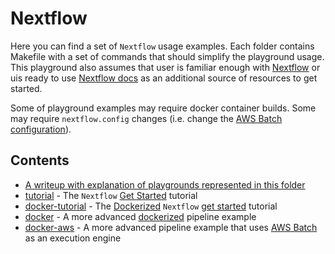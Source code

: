 # Nextflow

Here you can find a set of `Nextflow` usage examples. Each folder contains Makefile with a set of commands that should simplify the playground usage. This playground also assumes that user is familiar enough with [Nextflow](https://www.nextflow.io) or uis ready to use [Nextflow docs](https://www.nextflow.io/docs/latest/getstarted.html) as an additional source of resources to get started.

Some of playground examples may require docker container builds. Some may require `nextflow.config` changes (i.e. change the [AWS Batch configuration](https://github.com/pomadchin/pipeline-playground/blob/main/nextflow/docker-aws/nextflow.config#L3-L5)).

## Contents

- [A writeup with explanation of playgrounds represented in this folder](./adr-0002-nextflow.md)
- [tutorial](./tutorial) - The `Nextflow` [Get Started](https://www.nextflow.io/docs/latest/getstarted.html) tutorial
- [docker-tutorial](./docker-tutorial) - The [Dockerized](https://www.docker.com/) `Nextflow` [get started](https://www.nextflow.io/docs/latest/getstarted.html) tutorial
- [docker](./docker) - A more advanced [dockerized](https://www.docker.com/) pipeline example
- [docker-aws](./docker-aws) - A more advanced pipeline example that uses [AWS Batch](https://aws.amazon.com/batch/) as an execution engine
